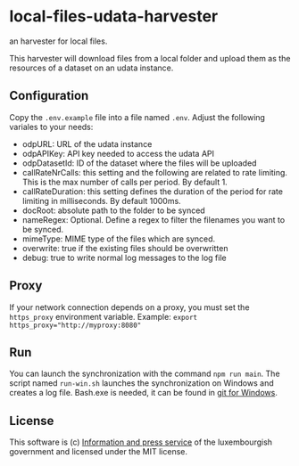 # local-files-udata-harvester
an harvester for local files.

This harvester will download files from a local folder and upload them as the resources of a dataset on an udata instance.

## Configuration

Copy the `.env.example` file into a file named `.env`. Adjust the following variales to your needs:

- odpURL: URL of the udata instance
- odpAPIKey: API key needed to access the udata API
- odpDatasetId: ID of the dataset where the files will be uploaded
- callRateNrCalls: this setting and the following are related to rate limiting. This is the max number of calls per period. By default 1.
- callRateDuration: this setting defines the duration of the period for rate limiting in milliseconds. By default 1000ms.
- docRoot: absolute path to the folder to be synced
- nameRegex: Optional. Define a regex to filter the filenames you want to be synced.
- mimeType: MIME type of the files which are synced.
- overwrite: true if the existing files should be overwritten
- debug: true to write normal log messages to the log file

## Proxy
If your network connection depends on a proxy, you must set the `https_proxy` environment variable. 
Example: `export https_proxy="http://myproxy:8080"`

## Run

You can launch the synchronization with the command `npm run main`. 
The script named `run-win.sh` launches the synchronization on Windows and creates a log file. Bash.exe is needed, it can be found in [git for Windows](https://git-scm.com/download/win). 

## License
This software is (c) [Information and press service](https://sip.gouvernement.lu/en.html) of the luxembourgish government and licensed under the MIT license.
